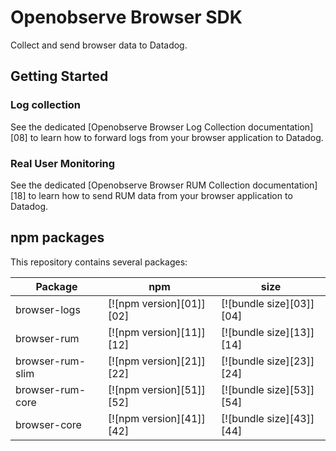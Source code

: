 # Openobserve Browser SDK

Collect and send browser data to Datadog.

## Getting Started

### Log collection

See the dedicated [Openobserve Browser Log Collection documentation][08] to learn how to forward logs from your browser application to Datadog.

### Real User Monitoring

See the dedicated [Openobserve Browser RUM Collection documentation][18] to learn how to send RUM data from your browser application to Datadog.

## npm packages

This repository contains several packages:

| Package          | npm                      | size                     |
| ---------------- | ------------------------ | ------------------------ |
| browser-logs     | [![npm version][01]][02] | [![bundle size][03]][04] |
| browser-rum      | [![npm version][11]][12] | [![bundle size][13]][14] |
| browser-rum-slim | [![npm version][21]][22] | [![bundle size][23]][24] |
| browser-rum-core | [![npm version][51]][52] | [![bundle size][53]][54] |
| browser-core     | [![npm version][41]][42] | [![bundle size][43]][44] |

